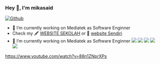 ### Hey 👋, I'm mikasaid
[![Github](https://img.shields.io/github/followers/mikasaid?label=Follow&style=social)](https://github.com/mikasaid)
- 🔭 I’m currently working on Mediatek as Software Enginner
- Check my 🖋 [WEBSITE SEKOLAH](http://smpmuhammaddiyah5lubukpakam.mysch.id//) or 🌱 [website Sendiri](http://mikasaid.mysch.id//)
- 🔭 I’m currently working on Mediatek as Software Enginner 
![](https://github-profile-summary-cards.vercel.app/api/cards/profile-details?username=mikasaid&theme=github)
![](https://github-profile-summary-cards.vercel.app/api/cards/repos-per-language?username=mikasaid&theme=github)
![](https://github-profile-summary-cards.vercel.app/api/cards/most-commit-language?username=mikasaid&theme=github)
![](https://github-profile-summary-cards.vercel.app/api/cards/stats?username=mikasaid&theme=github)
![](https://github-profile-summary-cards.vercel.app/api/cards/productive-time?username=mikaaid&theme=github)
<!--
**appleboy/appleboy** is a ✨ _special_ ✨ repository because its `README.md` (this file) appears on your GitHub profile.
Here are some ideas to get you started:
- 🔭 I’m currently working on ...
- 🌱 I’m currently learning ...
- 👯 I’m looking to collaborate on ...
- 🤔 I’m looking for help with ...
- 💬 Ask me about ...
- 📫 How to reach me: ...
- 😄 Pronouns: ...
- ⚡ Fun fact: ...
-->
https://www.youtube.com/watch?v=88n1ZNprXPs
